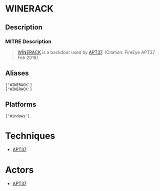 
# WINERACK

## Description

### MITRE Description

> [WINERACK](https://attack.mitre.org/software/S0219) is a backdoor used by [APT37](https://attack.mitre.org/groups/G0067). (Citation: FireEye APT37 Feb 2018)

## Aliases

```
['WINERACK']
['WINERACK']
```

## Platforms

```
['Windows']
```

# Techniques


* [APT37](../techniques/APT37.md)


# Actors


* [APT37](../actors/APT37.md)

